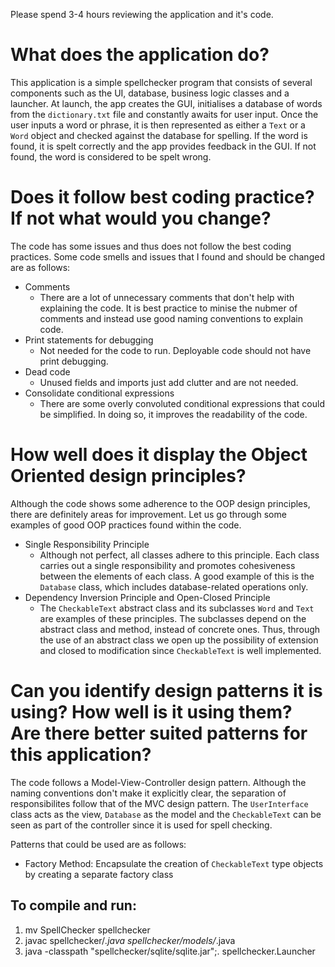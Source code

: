 Please spend 3-4 hours reviewing the application and it's code.

# What does the application do?
This application is a simple spellchecker program that consists of several components such as the UI, database, business logic classes and a launcher. At launch, the app creates the GUI, initialises a database of words from the `dictionary.txt` file and constantly awaits for user input. Once the user inputs a word or phrase, it is then represented as either a `Text` or a `Word` object and checked against the database for spelling. If the word is found, it is spelt correctly and the app provides feedback in the GUI. If not found, the word is considered to be spelt wrong.
# Does it follow best coding practice? If not what would you change?
The code has some issues and thus does not follow the best coding practices. Some code smells and issues that I found and should be changed are as follows:
- Comments
    - There are a lot of unnecessary comments that don't help with explaining the code. It is best practice to minise the nubmer of comments and instead use good naming conventions to explain code.
- Print statements for debugging
    - Not needed for the code to run. Deployable code should not have print debugging.
- Dead code
    - Unused fields and imports just add clutter and are not needed.
- Consolidate conditional expressions
    - There are some overly convoluted conditional expressions that could be simplified. In doing so, it improves the readability of the code.
# How well does it display the Object Oriented design principles?
Although the code shows some adherence to the OOP design principles, there are definitely areas for improvement. Let us go through some examples of good OOP practices found within the code.

- Single Responsibility Principle
    - Although not perfect, all classes adhere to this principle. Each class carries out a single responsibility and promotes cohesiveness between the elements of each class. A good example of this is the `Database` class, which includes database-related operations only.
- Dependency Inversion Principle and Open-Closed Principle
    - The `CheckableText` abstract class and its subclasses `Word` and `Text` are examples of these principles. The subclasses depend on the abstract class and method, instead of concrete ones. Thus, through the use of an abstract class we open up the possibility of extension and closed to modification since `CheckableText` is well implemented.
# Can you identify design patterns it is using? How well is it using them? Are there better suited patterns for this application?
The code follows a Model-View-Controller design pattern. Although the naming conventions don't make it explicitly clear, the separation of responsibilites follow that of the MVC design pattern. The `UserInterface` class acts as the view, `Database` as the model and the `CheckableText` can be seen as part of the controller since it is used for spell checking.

Patterns that could be used are as follows:
- Factory Method: Encapsulate the creation of `CheckableText` type objects by creating a separate factory class
## To compile and run:
1. mv SpellChecker spellchecker
2. javac spellchecker/*.java spellchecker/models/*.java
3. java -classpath "spellchecker/sqlite/sqlite.jar";. spellchecker.Launcher
